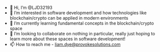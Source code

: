 - 👋 Hi, I’m @LJD32193
- 👀 I’m interested in software development and how technologies like blockchain/crypto can be applied in modern environments
- 🌱 I’m currently learning fundamental concepts in the blockchain/crypto space
- 💞️ I’m looking to collaborate on nothing in particular, really just hoping to learn more about these spaces in software development!
- 📫 How to reach me - liam.dye@provokesolutions.com

<!---
LJD32193/LJD32193 is a ✨ special ✨ repository because its `README.md` (this file) appears on your GitHub profile.
You can click the Preview link to take a look at your changes.
--->
